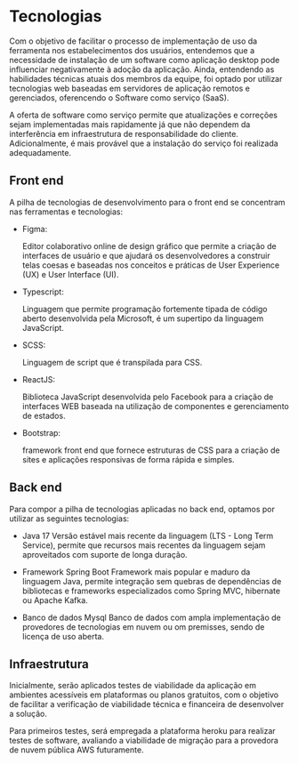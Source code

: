 # Tecnologias

Com o objetivo de facilitar o processo de implementação de uso da ferramenta nos estabelecimentos dos usuários, entendemos que a necessidade de instalação de um software como aplicação desktop pode influenciar negativamente à adoção da aplicação. Ainda, entendendo as habilidades técnicas atuais dos membros da equipe, foi optado por utilizar tecnologias web baseadas em servidores de aplicação remotos e gerenciados, oferencendo o Software como serviço (SaaS).

A oferta de software como serviço permite que atualizações e correções sejam implementadas mais rapidamente já que não dependem da interferência em infraestrutura de responsabilidade do cliente. Adicionalmente, é mais provável que a instalação do serviço foi realizada adequadamente.


## Front end

A pilha de tecnologias de desenvolvimento para o front end se concentram nas ferramentas e tecnologias:

- Figma: 

    Editor colaborativo online de design gráfico que permite a criação de interfaces de usuário e que ajudará os desenvolvedores a construir telas coesas e baseadas nos conceitos e práticas de User Experience (UX) e User Interface (UI).

- Typescript:

    Linguagem que permite programação fortemente tipada de código aberto desenvolvida pela Microsoft, é um supertipo da linguagem JavaScript.

- SCSS:

    Linguagem de script que é transpilada para CSS.

- ReactJS:

    Biblioteca JavaScript desenvolvida pelo Facebook para a criação de interfaces WEB baseada na utilização de componentes e gerenciamento de estados.

- Bootstrap:

    framework front end que fornece estruturas de CSS para a criação de sites e aplicações responsivas de forma rápida e simples.

## Back end

Para compor a pilha de tecnologias aplicadas no back end, optamos por utilizar as seguintes tecnologias:

- Java 17
    Versão estável mais recente da linguagem (LTS - Long Term Service), permite que recursos mais recentes da linguagem sejam aproveitados com suporte de longa duração.

- Framework Spring Boot
    Framework mais popular e maduro da linguagem Java, permite integração sem quebras de dependências de bibliotecas e frameworks especializados como Spring MVC, hibernate ou Apache Kafka.

- Banco de dados Mysql
    Banco de dados com ampla implementação de provedores de tecnologias em nuvem ou om premisses, sendo de licença de uso aberta.

## Infraestrutura

Inicialmente, serão aplicados testes de viabilidade da aplicação em ambientes acessíveis em plataformas ou planos gratuitos, com o objetivo de facilitar a verificação de viabilidade técnica e financeira de desenvolver a solução.

Para primeiros testes, será empregada a plataforma heroku para realizar testes de software, avaliando a viabilidade de migração para a provedora de nuvem pública AWS futuramente.